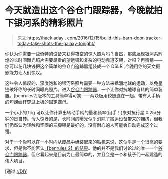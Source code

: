 # 今天就造出这个谷仓门跟踪器，今晚就拍下银河系的精彩照片

> 原文:[https://hack aday . com/2016/12/15/build-this-barn-door-tracker-today-take-shots-the-galaxy-tonight/](https://hackaday.com/2016/12/15/build-this-barn-door-tracker-today-take-stunning-shots-of-the-galaxy-tonight/)

你认为你需要一些奇特的设备来获得夜空的惊人照片吗？当然，那些展现银河系辉煌的长时间曝光照片需要昂贵的望远镜和复杂的电动赤道支架，对吗？再猜猜——你可以花几块钱把这个简单的谷仓门追踪器组装成一个 DSLR ,今晚用你的天文摄影能力让人们惊叹。

这些令人惊叹的、深度饱和的银河系照片需要一种方法来抵消地球的运动，以免星迹破坏你的长时间曝光照片。进入[谷仓门跟踪器](https://en.wikipedia.org/wiki/Barn_door_tracker)，一个让你对抗地球自转的简单装置。[benrules2]版本的工具简单得可笑——两块板用铰链连在一起。带有大手柄的短螺纹杆穿过上板的固定螺母。

一个小小的 trig 可以让你计算出转动手柄的量和频率(用手！)来对抗行星 0.25/分钟的日自转。令人惊讶的是，长时间的曝光似乎消除了搬运设备带来的拥挤，但我们仍然认为轻触和坚固的三脚架是最好的。没有耐心的人可能会自动完成这个过程。

对于一个你可以在一小时内从废品中组装起来的钻机来说，这似乎是一个很高的要求，但是你不能否认[【benrules 2】的结果](https://imgur.com/a/EXjdW)。他的并不是我们讨论过的唯一一个[谷仓门跟踪器](http://hackaday.com/2013/08/08/building-a-barn-door-tracker-for-astronomical-photography/)，但它看起来是目前为止最简单的，并且会是一个和孩子们一起建造的伟大项目。

[通过 [r/DIY](https://www.reddit.com/r/DIY/comments/5hkj7j/astrophotography_barn_door_tracker/)